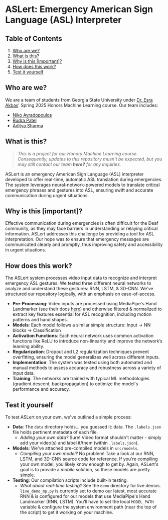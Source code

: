 # ASLert: Emergency American Sign Language (ASL) Interpreter
## Table of Contents
1. [Who are we?](#who-are-we)
2. [What is this?](#what-is-this)
3. [Why is this \[important\]?](#why-is-this-important)
4. [How does this work?](#how-does-this-work)
5. [Test it yourself](#test-it-yourself)

## Who are we?
We are a team of students from Georgia State University under [Dr. Esra Akbas]()' Spring 2025 Honors Machine Learning course. Our team includes:

- [Niko Avradopoulos](https://www.linkedin.com/in/nikoavra/)
- [Rudra Patel]()
- [Aditya Sharma]()

## What is this?
> _This is a project for our Honors Machine Learning course. Consequently, updates to this repository musn't be expected, but you may still contact our team_ ___here?___ _for any inquiries._

ASLert is an emergency American Sign Language (ASL) interpreter developed to offer real-time, automatic ASL translation during emergencies. The system leverages neural-network-powered models to translate critical emergency phrases and gestures into ASL, ensuring swift and accurate communication during urgent situations.

## Why is this [important]?
Effective communication during emergencies is often difficult for the Deaf community, as they may face barriers in understanding or relaying critical information. ASLert addresses this challenge by providing a tool for ASL interpretation. Our hope was to ensure that emergency messages are communicated clearly and promptly, thus improving safety and accessibility in urgent situations.

## How does this work?
The ASLert system processes video input data to recognize and interpret emergency ASL gestures. We tested three different neural networks to analyze and understand these gestures: RNN, LSTM, & 3D-CNN. We've structured our repository logically, with an emphasis on ease-of-access.

- __Pre-Processing__: Video inputs are processed using MediaPipe's Hand Landmarker (see their docs [here](https://ai.google.dev/edge/mediapipe/solutions/vision/hand_landmarker)) and otherwise filtered & normalized to extract key features essential for ASL recognition, including motion patterns and hand shapes.
- __Models__: Each model follows a similar simple structure: Input -> NN blocks -> Classification
- __Activation Functions__: Each neural network uses common activation functions like ReLU to introduce non-linearity and improve the network’s learning ability.
- __Regularization__: Dropout and L2 regularization techniques prevent overfitting, ensuring the model generalizes well across different inputs.
- __Implementation__: The system was tested using both automated and manual methods to assess accuracy and robustness across a variety of input data.
- __Training__: The networks are trained with typical ML methodologies (gradient descent, backpropagation) to optimize the model's performance and accuracy.

## Test it yourself
To test ASLert on your own, we've outlined a simple process:

- __Data__: The `data` directory holds... you guessed it: data. The `.labels.json` file holds pertinent metadata of each file.
  - _Adding your own data?_ Sure! Video format shouldn't matter - simply add your video(s) and label it/them (within `.labels.json`).
- __Models__: We've attached pre-compiled models in `src/models`.
  - _Compiling your own model?_ No problem! Take a look at our RNN, LSTM, and 3D-CNN source code for reference. If you're compiling your own model, you likely know enough to get by. Again, ASLert's goal is to provide a _mobile_ solution, so these models are pretty simple.
- __Testing__: Our compilation scripts include built-in testing.
  - _What about real-time testing?_ See the `demo` directory for live demos. `live_demo_mp.py` is currently set to demo our latest, most accurate RNN & is configured for our models that use MediaPipe's Hand Landmarker (RNN, LSTM). You'll have to set the local `MODEL_PATH` variable & configure the system environment path (near the top of the script) to get it working on your machine.
